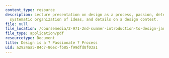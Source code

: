 ```yaml
---
content_type: resource
description: Lecture presentation on design as a process, passion, deterministic design,
  systematic organization of ideas, and details on a design contest.
file: null
file_location: /coursemedia/2-971-2nd-summer-introduction-to-design-january-iap-2003/a2924aa584c786ecfb85f99dfd8f03a1_design_process.pdf
file_type: application/pdf
resourcetype: Document
title: Design is a ? Passionate ? Process
uid: a2924aa5-84c7-86ec-fb85-f99dfd8f03a1
---
```

